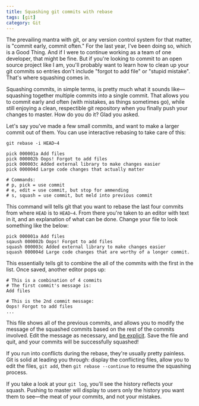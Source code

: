 ```yaml
---
title: Squashing git commits with rebase
tags: [git]
category: Git
---
```

The prevailing mantra with git, or any version control system for that matter, is "commit early, commit often." For the last year, I've been doing so, which is a Good Thing. And if I were to continue working as a team of one developer, that might be fine. But if you're looking to commit to an open source project like I am, you'll probably want to learn how to clean up your git commits so entries don't include "forgot to add file" or "stupid mistake". That's where squashing comes in.

Squashing commits, in simple terms, is pretty much what it sounds like—squashing together multiple commits into a single commit. That allows you to commit early and often (with mistakes, as things sometimes go), while still enjoying a clean, respectible git repository when you finally push your changes to master. How do you do it? Glad you asked.

Let's say you've made a few small commits, and want to make a larger commit out of them. You can use interactive rebasing to take care of this:

~~~
git rebase -i HEAD~4

pick 000001a Add files
pick 000002b Oops! Forgot to add files
pick 000003c Added external library to make changes easier
pick 000004d Large code changes that actually matter

# Commands:
# p, pick = use commit
# e, edit = use commit, but stop for ammending
# s, squash = use commit, but meld into previous commit
~~~

This command will tells git that you want to rebase the last four commits from where `HEAD` is to `HEAD~4`. From there you're taken to an editor with text in it, and an explanation of what can be done. Change your file to look something like the below:

~~~
pick 000001a Add files
sqaush 000002b Oops! Forgot to add files
squash 000003c Added external library to make changes easier
squash 000004d Large code changes that are worthy of a longer commit.
~~~

This essentially tells git to combine the all of the commits with the first in the list. Once saved, another editor pops up:

~~~
# This is a combination of 4 commits
# The first commit's message is:
Add files

# This is the 2nd commit message:
Oops! Forgot to add files
...
~~~

This file shows all of the previous commits, and allows you to modify the message of the squashed commits based on the rest of the commits involved. Edit the message as necessary, and [be explicit](http://robots.thoughtbot.com/5-useful-tips-for-a-better-commit-message). Save the file and quit, and your commits will be successfully squashed!

If you run into conflicts during the rebase, they're usually pretty painless. Git is solid at leading you through: display the conflicting files, allow you to edit the files, `git add`, then `git rebase --continue` to resume the squashing process.

If you take a look at your `git log`, you'll see the history reflects your squash. Pushing to master will display to users only the history you want them to see—the meat of your commits, and not your mistakes.
